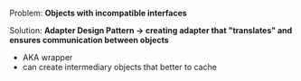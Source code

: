 Problem: **Objects with incompatible interfaces**

Solution: **Adapter Design Pattern -> creating adapter that "translates" and ensures communication between objects**

- AKA wrapper
- can create intermediary objects that better to cache
